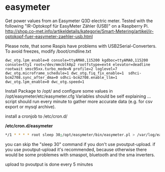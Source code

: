 easymeter
=========

Get power values from an Easymeter Q3D electric meter.
Tested with the following "IR-Optokopf für EasyMeter Zähler (USB)" on a Raspberry Pi.
http://shop.co-met.info/artikeldetails/kategorie/Smart-Metering/artikel/ir-optokopf-fuer-easymeter-zaehler-usb.html

Please note, that some Raspis have problems with USB2Serial-Converters. To avoid freezes, modify /boot/cmdline.txt

```
dwc_otg.lpm_enable=0 console=ttyAMA0,115200 kgdboc=ttyAMA0,115200 console=tty1 root=/dev/mmcblk0p2 rootfstype=ext4 elevator=deadline rootwait smsc95xx.turbo_mode=N profile=2 loglevel=7 dwc_otg.microframe_schedule=1 dwc_otg.fiq_fix_enable=1  sdhci-bcm2708.sync_after_dma=0 sdhci-bcm2708.enable_llm=1 dwc_otg.lpm_enable=0 dwc_otg.speed=1
```

Install Package to /opt/ and configure some values in /opt/easymeter/etc/easymeter.cfg
Variables should be self explaining ... script should run every minute to gather more accurate data (e.g. for csv export or mysql archive).

install a cronjob to /etc/cron.d/

__/etc/cron.d/easymeter__
```bash
*/1 * * * * root sleep 30;/opt/easymeter/bin/easymeter.pl > /var/log/easymeter.log 2>&1
```

you can skip the "sleep 30" command if you don't use pvoutput-upload. if you use pvoutput-upload it's recommended, because otherwise there would be some problemes with smaspot, bluetooth and the sma inverters.
 
upload to pvoutput is done every 5 minutes
